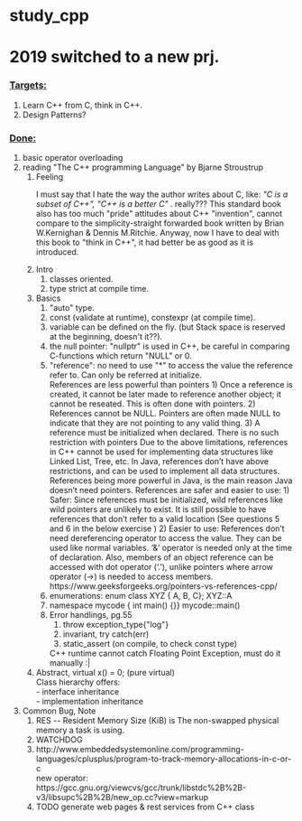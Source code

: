 # study_cpp
<h1> 2019 switched to a new prj.</h1>

<h3><u>Targets:</u></h3>
<ol>
    <li> Learn C++ from C, think in C++.
    <li> Design Patterns?
</ol>

<h3><u>Done:</u></h3>
<ol>
    <li>basic operator overloading</li>
    <li>reading "The C++ programming Language" by Bjarne Stroustrup </br>
        <ol>
            <li> Feeling </br>
                <p> I must say that I hate the way the author writes about C, like:<i> "C is a subset of C++", "C++ is a better C" </i>. really???
                This standard book also has too much "pride" attitudes about C++ "invention", cannot compare to the simplicity-straight forwarded book written by Brian W.Kernighan & Dennis M.Ritchie.
                Anyway, now I have to deal with this book to "think in C++", it had better be as good as it is introduced. </p>
            </li>
            <li> Intro </br>
                <ol>
                    <li>classes oriented.</li>
                    <li>type strict at compile time.</li>
                </ol>
            </li>
            <li> Basics </br>
                <ol>
                    <li>"auto" type.</li>
                    <li>const (validate at runtime), constexpr (at compile time).</li>
                    <li>variable can be defined on the fly. (but Stack space is reserved at the beginning, doesn't it??).</li>
                    <li>the null pointer: "nullptr" is used in C++, be careful in comparing C-functions which return "NULL" or 0.</li>
                    <li>"reference": no need to use "*" to access the value the reference refer to. Can only be referred at initialize.
                        </br>
                        References are less powerful than pointers
                        1) Once a reference is created, it cannot be later made to reference another object; it cannot be reseated. This is often done with pointers.
                        2) References cannot be NULL. Pointers are often made NULL to indicate that they are not pointing to any valid thing.
                        3) A reference must be initialized when declared. There is no such restriction with pointers
                        Due to the above limitations, references in C++ cannot be used for implementing data structures like Linked List, Tree, etc. In Java, references don’t have above restrictions, and can be used to implement all data structures. References being more powerful in Java, is the main reason Java doesn’t need pointers.
                        References are safer and easier to use:
                        1) Safer: Since references must be initialized, wild references like wild pointers are unlikely to exist. It is still possible to have references that don’t refer to a valid location (See questions 5 and 6 in the below exercise )
                        2) Easier to use: References don’t need dereferencing operator to access the value. They can be used like normal variables. ‘&’ operator is needed only at the time of declaration. Also, members of an object reference can be accessed with dot operator (‘.’), unlike pointers where arrow operator (->) is needed to access members.
                        </br>
                        https://www.geeksforgeeks.org/pointers-vs-references-cpp/
                    </li>
                    <li>enumerations: enum class XYZ { A, B, C}; XYZ::A </li>
                    <li>namespace mycode { int main() {}} mycode::main()</li>
                    <li>Error handlings, pg.55 </br>
                        <ol>
                            <li>throw exception_type{"log"}</li>
                            <li>invariant, try catch(err)</li>
                            <li>static_assert (on compile, to check const type)</li>
                        </ol>
                        C++ runtime cannot catch Floating Point Exception, must do it manually :|
                    </li>
                </ol>
            </li>
            <li> Abstract, virtual x() = 0; (pure virtual) </br>
                Class hierarchy offers:</br>
                    - interface inheritance </br>
                    - implementation inheritance</br>
            </li>
        </ol>
    </li>
    <li>Common Bug, Note</br>
        <ol>
            <li> RES  --  Resident Memory Size (KiB) is The non-swapped physical memory a task is using. </li>
            <li> WATCHDOG </li>
            <li> http://www.embeddedsystemonline.com/programming-languages/cplusplus/program-to-track-memory-allocations-in-c-or-c
                </br>
                new operator: </br>
                 https://gcc.gnu.org/viewcvs/gcc/trunk/libstdc%2B%2B-v3/libsupc%2B%2B/new_op.cc?view=markup
            </li>
            <li>TODO generate web pages & rest services from C++ class</li>
        </ol>
    </li>
</ol>

